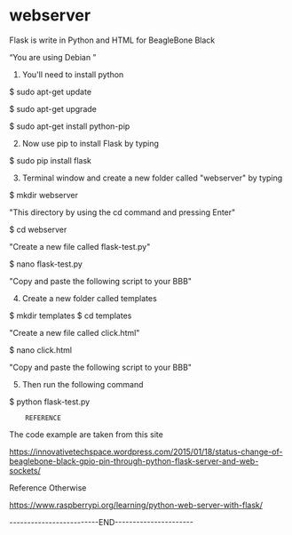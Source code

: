 # webserver
Flask is write in Python and HTML for BeagleBone Black

“You are using Debian ”

1) You'll need to install python

  $ sudo apt-get update

  $ sudo apt-get upgrade

  $ sudo apt-get install python-pip

2) Now use pip to install Flask by typing

  $ sudo pip install flask

3) Terminal window and create a new folder called "webserver" by typing

  $ mkdir webserver

"This directory by using the cd command and pressing Enter"

  $ cd webserver

"Create a new file called flask-test.py"

  $ nano flask-test.py

"Copy and paste the following script to your BBB"

4) Create a new folder called templates

  $ mkdir templates
  $ cd templates
 
"Create a new file called click.html"

  $ nano click.html

"Copy and paste the following script to your BBB"

5) Then run the following command

  $ python flask-test.py


        REFERENCE

The code example are taken from this site

https://innovativetechspace.wordpress.com/2015/01/18/status-change-of-beaglebone-black-gpio-pin-through-python-flask-server-and-web-sockets/

Reference Otherwise

https://www.raspberrypi.org/learning/python-web-server-with-flask/

-------------------------END----------------------

